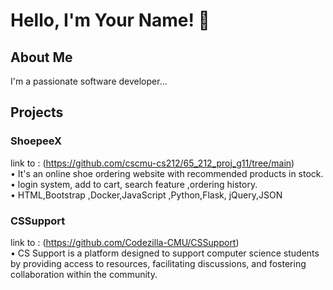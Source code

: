 # Hello, I'm Your Name! 👋

## About Me
I'm a passionate software developer...

## Projects
### ShoepeeX <br>
link to : (https://github.com/cscmu-cs212/65_212_proj_g11/tree/main)<br> 
• It's an online shoe ordering website with recommended products in stock.<br>
• login system, add to cart, search feature ,ordering history.<br>
• HTML,Bootstrap ,Docker,JavaScript ,Python,Flask, jQuery,JSON<br>



### CSSupport <br>
link to : (https://github.com/Codezilla-CMU/CSSupport)<br> 
• CS Support is a platform designed to support computer science students by providing access to resources, facilitating discussions, and fostering collaboration within the community.<br> 




